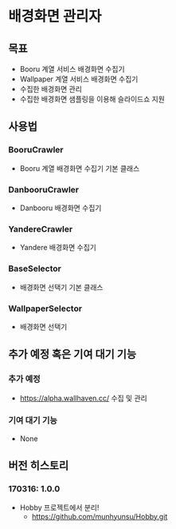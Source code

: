 # 배경화면 관리자

## 목표
- Booru 계열 서비스 배경화면 수집기
- Wallpaper 계열 서비스 배경화면 수집기
- 수집한 배경화면 관리
- 수집한 배경화면 샘플링을 이용해 슬라이드쇼 지원

## 사용법

### BooruCrawler
- Booru 계열 배경화면 수집기 기본 클래스

### DanbooruCrawler
- Danbooru 배경화면 수집기

### YandereCrawler
- Yandere 배경화면 수집기

### BaseSelector
- 배경화면 선택기 기본 클래스

### WallpaperSelector
- 배경화면 선택기

## 추가 예정 혹은 기여 대기 기능

### 추가 예정
- https://alpha.wallhaven.cc/ 수집 및 관리

### 기여 대기 기능
- None

## 버전 히스토리

### 170316: 1.0.0
- Hobby 프로젝트에서 분리!
  - https://github.com/munhyunsu/Hobby.git

